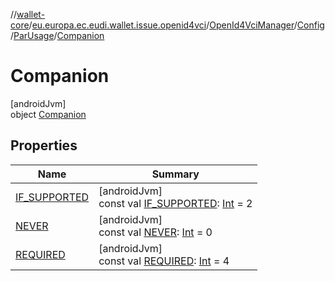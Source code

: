 //[wallet-core](../../../../../../index.md)/[eu.europa.ec.eudi.wallet.issue.openid4vci](../../../../index.md)/[OpenId4VciManager](../../../index.md)/[Config](../../index.md)/[ParUsage](../index.md)/[Companion](index.md)

# Companion

[androidJvm]\
object [Companion](index.md)

## Properties

| Name | Summary |
|---|---|
| [IF_SUPPORTED](-i-f_-s-u-p-p-o-r-t-e-d.md) | [androidJvm]<br>const val [IF_SUPPORTED](-i-f_-s-u-p-p-o-r-t-e-d.md): [Int](https://kotlinlang.org/api/latest/jvm/stdlib/kotlin/-int/index.html) = 2 |
| [NEVER](-n-e-v-e-r.md) | [androidJvm]<br>const val [NEVER](-n-e-v-e-r.md): [Int](https://kotlinlang.org/api/latest/jvm/stdlib/kotlin/-int/index.html) = 0 |
| [REQUIRED](-r-e-q-u-i-r-e-d.md) | [androidJvm]<br>const val [REQUIRED](-r-e-q-u-i-r-e-d.md): [Int](https://kotlinlang.org/api/latest/jvm/stdlib/kotlin/-int/index.html) = 4 |
